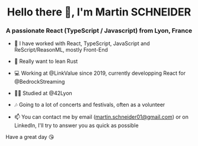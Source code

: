 <h1 align="center">Hello there 👋, I'm Martin SCHNEIDER</h1>
<h3 align="center">A passionate React (TypeScript / Javascript) from Lyon, France</h3>

- 🔭 I have worked with React, TypeScript, JavaScript and ReScript/ReasonML, mostly Front-End

- 🌱 Really want to lean Rust

- 💻 Working at @LinkValue since 2019, currently developping React for @BedrockStreaming

- 👨‍🏫 Studied at @42Lyon

- 🎶 Going to a lot of concerts and festivals, often as a volunteer

- 📫 You can contact me by email (martin.schneider01@gmail.com) or on LinkedIn, I'll try to answer you as quick as possible



Have a great day 😘

<!--
**martinschneider01/martinschneider01** is a ✨ _special_ ✨ repository because its `README.md` (this file) appears on your GitHub profile.

Here are some ideas to get you started:

- 🔭 I’m currently working on ...
- 🌱 I’m currently learning ...
- 👯 I’m looking to collaborate on ...
- 🤔 I’m looking for help with ...
- 💬 Ask me about ...
- 📫 How to reach me: ...
- 😄 Pronouns: ...
- ⚡ Fun fact: ...
-->
